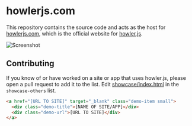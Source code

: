 howlerjs.com
=====================

This repository contains the source code and acts as the host for [howlerjs.com](https://howlerjs.com), which is the official website for [howler.js](https://github.com/goldfire/howler.js).

![Screenshot](https://s3.amazonaws.com/howler.js/howlerjs-screenshot.png)

## Contributing

If you know of or have worked on a site or app that uses howler.js, please open a pull request to add it to the list. Edit [showcase/index.html](https://github.com/goldfire/howlerjs.com/blob/gh-pages/showcase/index.html) in the `showcase-others` list.

```html
<a href="[URL TO SITE]" target="_blank" class="demo-item small">
  <div class="demo-title">[NAME OF SITE/APP]</div>
  <div class="demo-url">[URL TO SITE]</div>
</a>
```